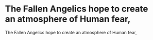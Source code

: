 # The Fallen Angelics hope to create an atmosphere of Human fear,

The Fallen Angelics hope to create an atmosphere of Human fear,